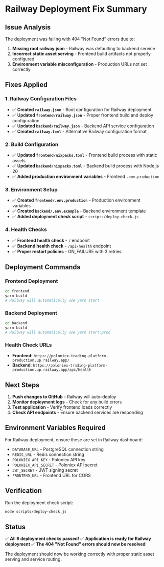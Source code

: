 # Railway Deployment Fix Summary

## Issue Analysis

The deployment was failing with 404 "Not Found" errors due to:

1. **Missing root railway.json** - Railway was defaulting to backend service
2. **Incorrect static asset serving** - Frontend build artifacts not properly configured
3. **Environment variable misconfiguration** - Production URLs not set correctly

## Fixes Applied

### 1. Railway Configuration Files

- ✅ **Created `railway.json`** - Root configuration for Railway deployment
- ✅ **Updated `frontend/railway.json`** - Proper frontend build and deploy configuration
- ✅ **Updated `backend/railway.json`** - Backend API service configuration
- ✅ **Created `railway.toml`** - Alternative Railway configuration format

### 2. Build Configuration

- ✅ **Updated `frontend/nixpacks.toml`** - Frontend build process with static assets
- ✅ **Updated `backend/nixpacks.toml`** - Backend build process with Node.js 20
- ✅ **Added production environment variables** - Frontend `.env.production`

### 3. Environment Setup

- ✅ **Created `frontend/.env.production`** - Production environment variables
- ✅ **Created `backend/.env.example`** - Backend environment template
- ✅ **Added deployment check script** - `scripts/deploy-check.js`

### 4. Health Checks

- ✅ **Frontend health check** - `/` endpoint
- ✅ **Backend health check** - `/api/health` endpoint
- ✅ **Proper restart policies** - ON_FAILURE with 3 retries

## Deployment Commands

### Frontend Deployment

```bash
cd frontend
yarn build
# Railway will automatically use yarn start
```

### Backend Deployment

```bash
cd backend
yarn build
# Railway will automatically use yarn start:prod
```

### Health Check URLs

- **Frontend**: `https://poloniex-trading-platform-production.up.railway.app/`
- **Backend**: `https://poloniex-trading-platform-production.up.railway.app/api/health`

## Next Steps

1. **Push changes to GitHub** - Railway will auto-deploy
2. **Monitor deployment logs** - Check for any build errors
3. **Test application** - Verify frontend loads correctly
4. **Check API endpoints** - Ensure backend services are responding

## Environment Variables Required

For Railway deployment, ensure these are set in Railway dashboard:

- `DATABASE_URL` - PostgreSQL connection string
- `REDIS_URL` - Redis connection string
- `POLONIEX_API_KEY` - Poloniex API key
- `POLONIEX_API_SECRET` - Poloniex API secret
- `JWT_SECRET` - JWT signing secret
- `FRONTEND_URL` - Frontend URL for CORS

## Verification

Run the deployment check script:

```bash
node scripts/deploy-check.js
```

## Status

✅ **All 9 deployment checks passed!**
✅ **Application is ready for Railway deployment**
✅ **The 404 "Not Found" errors should now be resolved**

The deployment should now be working correctly with proper static asset serving and service routing.
